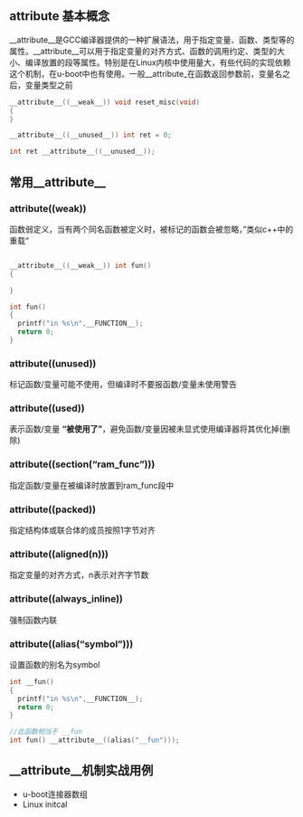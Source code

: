 ## attribute 基本概念
__attribute__是GCC编译器提供的一种扩展语法，用于指定变量、函数、类型等的属性。__attribute__可以用于指定变量的对齐方式、函数的调用约定、类型的大小、编译放置的段等属性。特别是在Linux内核中使用量大，有些代码的实现依赖这个机制，在u-boot中也有使用。一般__attribute_在函数返回参数前，变量名之后，变量类型之前

```c
__attribute__((__weak__)) void reset_misc(void)
{
}

__attribute__((__unused__)) int ret = 0;

int ret __attribute__((__unused__));

```

## 常用__attribute__

### __attribute__((__weak__))
函数弱定义，当有两个同名函数被定义时，被标记的函数会被忽略，”类似c++中的重载“

```c

__attribute__((__weak__)) int fun() 
{

}

int fun() 
{
  printf("in %s\n",__FUNCTION__);
  return 0;
}

```
### __attribute__((unused))
标记函数/变量可能不使用，但编译时不要报函数/变量未使用警告

### __attribute__((__used__))
表示函数/变量 **“被使用了”**，避免函数/变量因被未显式使用编译器将其优化掉(删除)

### __attribute__((__section__(“ram_func”)))
指定函数/变量在被编译时放置到ram_func段中

### __attribute__((__packed__))
指定结构体或联合体的成员按照1字节对齐

### __attribute__((__aligned__(n)))
指定变量的对齐方式，n表示对齐字节数

### __attribute__((__always_inline__))
强制函数内联

### __attribute__((__alias__(“symbol”)))
设置函数的别名为symbol
```c
int __fun() 
{
  printf("in %s\n",__FUNCTION__);
  return 0;
}

//此函数相当于 __fun
int fun() __attribute__((alias("__fun")));


```

## __attribute__机制实战用例

+ u-boot连接器数组
+ Linux initcal